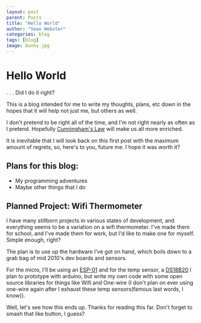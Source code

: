 ```yaml
---
layout: post
parent: Posts
title: "Hello World"
author: "Sean Webster"
categories: blog
tags: [blog]
image: bunny.jpg
---
```


# Hello World
.
.
.
Did I do it right?

This is a blog intended for me to write my thoughts, plans, etc down in the hopes that it will help not just me, but others as well.

I don't pretend to be right all of the time, and I'm not right nearly as often as I pretend. Hopefully [Cunningham's Law](https://meta.wikimedia.org/wiki/Cunningham%27s_Law) will make us all more enriched.

It is inevitable that I will look back on this first post with the maximum amount of regrets, so, here's to you, future me. I hope it was worth it?

## Plans for this blog:
* My programming adventures
* Maybe other things that I do

## Planned Project: Wifi Thermometer
I have many stillborn projects in various states of development, and everything seems to be a variation on a wifi thermometer. I've made them for school, and I've made them for work, but I'd like to make one for myself. Simple enough, right?

The plan is to use up the hardware I've got on hand, which boils down to a grab bag of mid 2010's dev boards and sensors. 

For the micro, I'll be using an [ESP-01](https://www.microchip.ua/wireless/esp01.pdf) and for the temp sensor, a [DS18B20](https://datasheets.maximintegrated.com/en/ds/DS18B20.pdf)
I plan to prototype with arduino, but write my own code with some open source libraries for things like Wifi and One-wire (I don't plan on ever using one-wire again after I exhaust these temp sensors(famous last words, I know)). 


Well, let's see how this ends up. Thanks for reading this far. Don't forget to smash that like button, I guess?

